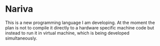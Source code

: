 # Nariva

This is a new programming language I am developing. At the moment the plan is not to compile it directly to a hardware specific machine code but instead to run it in virtual machine, which is being developed simultaneously.